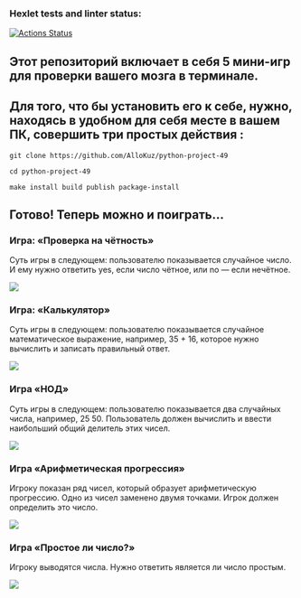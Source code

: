 ### Hexlet tests and linter status:
[![Actions Status](https://github.com/AlloKuz/python-project-49/actions/workflows/hexlet-check.yml/badge.svg)](https://github.com/AlloKuz/python-project-49/actions)

## Этот репозиторий включает в себя 5 мини-игр для проверки вашего мозга в терминале.

## Для того, что бы установить его к себе, нужно, находясь в удобном для себя месте в вашем ПК, совершить три простых действия :
```
git clone https://github.com/AlloKuz/python-project-49

cd python-project-49

make install build publish package-install
```
## Готово! Теперь можно и поиграть...

### Игра: «Проверка на чётность»

Суть игры в следующем: пользователю показывается случайное число. И ему нужно ответить yes, если число чётное, или no — если нечётное.

<a href="https://asciinema.org/a/swPGad4Pd63sE8mad5aRZQI4G" target="_blank"><img src="https://asciinema.org/a/swPGad4Pd63sE8mad5aRZQI4G.svg" /></a>

### Игра: «Калькулятор»

Суть игры в следующем: пользователю показывается случайное математическое выражение, например, 35 + 16, которое нужно вычислить и записать правильный ответ.

<a href="https://asciinema.org/a/LuLmGmkrXyczNoK71Wl9fyECc" target="_blank"><img src="https://asciinema.org/a/LuLmGmkrXyczNoK71Wl9fyECc.svg" /></a>

### Игра «НОД»

Суть игры в следующем: пользователю показывается два случайных числа, например, 25 50. Пользователь должен вычислить и ввести наибольший общий делитель этих чисел.

<a href="https://asciinema.org/a/ggl63ncUow4WLdS0GSgxFwGfa" target="_blank"><img src="https://asciinema.org/a/ggl63ncUow4WLdS0GSgxFwGfa.svg" /></a>

### Игра «Арифметическая прогрессия»

Игроку показан ряд чисел, который образует арифметическую прогрессию. Одно из чисел заменено двумя точками. Игрок должен определить это число.

<a href="https://asciinema.org/a/HnGy4YVDIZ7PBUf0P9PgxkCSq" target="_blank"><img src="https://asciinema.org/a/HnGy4YVDIZ7PBUf0P9PgxkCSq.svg" /></a>

### Игра «Простое ли число?»

Игроку выводятся числа. Нужно ответить является ли число простым.

<a href="https://asciinema.org/a/jpsWl3MJGTwOaCDlaxyIWmoVw" target="_blank"><img src="https://asciinema.org/a/jpsWl3MJGTwOaCDlaxyIWmoVw.svg" /></a>